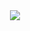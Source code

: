 <div align="center">
  <a href="https://MSR506.github.io/ohhh/">
    <img src="https://img.shields.io/badge/•_ _ _ _ _Open_MENU-5c6bc0">
  </a>
</div>
